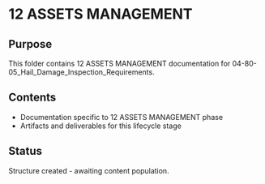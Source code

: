 # 12 ASSETS MANAGEMENT

## Purpose
This folder contains 12 ASSETS MANAGEMENT documentation for 04-80-05_Hail_Damage_Inspection_Requirements.

## Contents
- Documentation specific to 12 ASSETS MANAGEMENT phase
- Artifacts and deliverables for this lifecycle stage

## Status
Structure created - awaiting content population.
